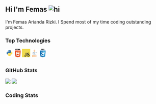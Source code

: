 ## Hi I'm Femas <img src="https://user-images.githubusercontent.com/1303154/88677602-1635ba80-d120-11ea-84d8-d263ba5fc3c0.gif" width="28px" height="28px" alt="hi">

<!-- 🚀 Check out my New Portfolio [femasarianda.com](https://femasarianda.com) -->

I'm Femas Arianda Rizki. I Spend most of my time coding outstanding projects.

### Top Technologies

<img align="left" alt="python" width="26px" src="https://raw.githubusercontent.com/github/explore/80688e429a7d4ef2fca1e82350fe8e3517d3494d/topics/python/python.png" />

<img align="left" alt="HTML5" width="26px" src="https://raw.githubusercontent.com/github/explore/80688e429a7d4ef2fca1e82350fe8e3517d3494d/topics/html/html.png" />

<img align="left" alt="JavaScript" width="26px" src="https://raw.githubusercontent.com/github/explore/80688e429a7d4ef2fca1e82350fe8e3517d3494d/topics/javascript/javascript.png" />

<img align="left" alt="java" width="26px" src="https://raw.githubusercontent.com/github/explore/80688e429a7d4ef2fca1e82350fe8e3517d3494d/topics/java/java.png" />

<img align="left" alt="css" width="26px" src="https://raw.githubusercontent.com/github/explore/80688e429a7d4ef2fca1e82350fe8e3517d3494d/topics/css/css.png" />

<br />
<br />

### GitHub Stats

<div>
  <img src="https://github-readme-stats.vercel.app/api/top-langs/?username=FemasAriandaRizki&theme=react&show_icons=true&hide_border=true&layout=compact" width="350">
  <img src="https://github-readme-streak-stats.herokuapp.com/?user=FemasAriandaRizki&theme=react&hide_border=true" width="490">
</div>

### Coding Stats

<!-- START_SECTION:waka -->
<!-- END_SECTION:waka -->